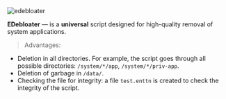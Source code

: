 <img src="https://i.ibb.co/vch72ML/edebloater.png" alt="edebloater" border="0">

**EDebloater** — is a __universal__ script designed for high-quality removal of system applications.
> Advantages:
- Deletion in all directories. For example, the script goes through all possible directories: `/system/*/app`, `/system/*/priv-app`.
- Deletion of garbage in `/data/`.
- Checking the file for integrity: a file `test.enttn` is created to check the integrity of the script.
